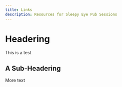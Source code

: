 ```yaml
---
title: Links
description: Resources for Sleepy Eye Pub Sessions
---
```

# Headering

This is a test

## A Sub-Headering

More text
